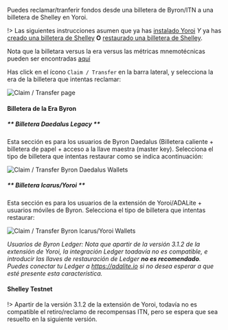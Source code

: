Puedes reclamar/tranferir fondos desde una billetera de Byron/ITN a una billetera de Shelley en Yoroi.

!> Las siguientes instrucciones asumen que ya has [instalado Yoroi](es/Wallets/Yoroi/install.md) *Y* ya has [creado una billetera de Shelley](es/Wallets/Yoroi/create.md) **O** [restaurado una billetera de Shelley](es/Wallets/Yoroi/restore.md).

Nota que la billetara versus la era versus las métricas mnemotécnicas pueden ser encontradas [aquí](es/wallets.md#heirarchical-deterministic-hd-wallets)

Has click en el ícono `Claim / Transfer` en la barra lateral, y selecciona la era de la billetera que intentas reclamar:

![Claim / Transfer page](https://raw.githubusercontent.com/cardano-community/support-faq/images/docs/images/yoroi-claim-1.jpg ':size=40%')

#### Billetera de la Era Byron

<!-- tabs:start -->

##### ** Billetera Daedalus Legacy **

Esta sección es para los usuarios de Byron Daedalus (Billetera caliente + billetera de papel + acceso a la llave maestra (master key). Selecciona el tipo de billetera que intentas restaurar como se indica acontinuación:

![Claim / Transfer Byron Daedalus Wallets](https://raw.githubusercontent.com/cardano-community/support-faq/images/docs/images/yoroi-claim-2.jpg ':size=25%')

##### ** Billetera Icarus/Yoroi **

Esta sección es para los usuarios de la extensión de Yoroi/ADALite + usuarios móviles de Byron. Selecciona el tipo de billetera que intentas restaurar:

![Claim / Transfer Byron Icarus/Yoroi Wallets](https://raw.githubusercontent.com/cardano-community/support-faq/images/docs/images/yoroi-claim-3.jpg ':size=25%')

*Usuarios de Byron Ledger: Nota que apartir de la versión 3.1.2 de la extensión de Yoroi, la integración Ledger toadavía no es compatible, e introducir las llaves de restauración de Ledger ***no es recomendado***. Puedes conectar tu Ledger a https://adalite.io si no desea esperar a que esté presente esta característica.*

<!-- tabs:end -->

#### Shelley Testnet

!> Apartir de la versión 3.1.2 de la extensión de Yoroi, todavía no es compatible el retiro/reclamo de recompensas ITN, pero se espera que sea resuelto en la siguiente versión.